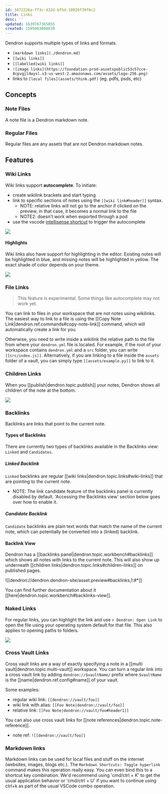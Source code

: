 ```yaml
---
id: 3472226a-ff3c-432d-bf5d-10926f39f6c2
title: Links
desc: ''
updated: 1639767365055
created: 1595003088839
---
```


Dendron supports multiple types of links and formats.

- `[markdown links](./dendron.md)`
- `[[wiki links]]`
- `[[labelled|wiki links]]`
- `![image links](https://foundation-prod-assetspublic53c57cce-8cpvgjldwysl.s3-us-west-2.amazonaws.com/assets/logo-256.png)`
- links to `[local files](assets/think.pdf)` (eg. pdfs, psds, etc)

## Concepts

### Note Files

A note file is a Dendron markdown note.

### Regular Files

Regular files are any assets that are not Dendron markdown notes. 

## Features

### Wiki Links

Wiki links support **autocomplete**. To initiate:

- create wikilink brackets and start typing
- link to specific sections of notes using the `[[wiki link#header]]` syntax.
  - NOTE: relative links will not go to the anchor if clicked on the preview, in that case, it becomes a normal link to the file
  - NOTE2: doesn't work when exported through a pod
- use the vscode [intellisense shortcut](https://code.visualstudio.com/docs/editor/intellisense#_key-bindings) to trigger the autocomplete

![](https://foundation-prod-assetspublic53c57cce-8cpvgjldwysl.s3-us-west-2.amazonaws.com/assets/images/links-autocomplete.gif)

#### Highlights

Wiki links also have support for highlighting in the editor. Existing notes will be highlighted in blue, and missing notes will be highlighted in yellow. The exact shade of color depends on your theme.

![](https://i.imgur.com/aBcgyZX.png)

### File Links

> This feature is experimental. Some things like autocomplete may not work yet.

You can link to files in your workspace that are not notes using wikilinks. The
easiest way to link to a file is using the [[Copy Note Link|dendron.ref.commands#copy-note-link]]
command, which will automatically create a link for you.

Otherwise, you need to write inside a wikilink the relative path to the file
from where your `dendron.yml` file is located. For example, if the root of your
workspace contains `dendron.yml` and a `src` folder, you can write
`[[src/index.js]]`. Alternatively, if you are linking to a file inside the
`assets` folder of a vault, you can simply type `[[assets/example.py]]` to link to it.

### Children Links

When you [[publish|dendron.topic.publish]] your notes, Dendron shows all children of the note at the bottom.

![](https://foundation-prod-assetspublic53c57cce-8cpvgjldwysl.s3-us-west-2.amazonaws.com/assets/images/Quickstart_-_Dendron.jpg)

### Backlinks

Backlinks are links that point to the current note. 

#### Types of Backlinks
There are currently two types of backlinks available in the Backlinks view: `Linked` and `Candidates`. 

##### Linked Backlink
`Linked` backlinks are regular [[wiki links|dendron.topic.links#wiki-links]] that are pointing to the current note.

- NOTE: The link candidate feature of the backlinks panel is currently disabled by default. 'Accessing the Backlinks view' section below goes over how to enable it.

##### Candidate Backlink
`Candidate` backlinks are plain text words that match the name of the current note, which can potentially be converted into a (linked) backlink.

#### Backlink View

Dendron has a [[backlinks panel|dendron.topic.workbench#backlinks]] which shows all notes with links to the current note. This will also show up underneath [[children links|dendron.topic.links#children-links]] on published pages.

![[dendron://dendron.dendron-site/asset.preview#backlinks,1:#*]]

You can find further documentation about it [[here|dendron.topic.workbench#backlinks-view]].

### Naked Links

For regular links, you can highlight the link and use `> Dendron: Open Link` to open the file using your operating system default for that file. This also applies to opening paths to folders.

<a href="https://www.loom.com/share/01250485e20a4cdca2a053dd6047ac68"><img src="https://cdn.loom.com/sessions/thumbnails/01250485e20a4cdca2a053dd6047ac68-with-play.gif"> </a>

### Cross Vault Links

Cross vault links are a way of exactly specifying a note in a [[multi vault|dendron.topic.multi-vault]] workspace. You can turn a regular link into a cross vault link by adding `dendron://$vaultName/` prefix where `$vaultName` is the [[name|dendron.ref.config#name]] of your vault.

Some examples:

- regular wiki link: `[[dendron://vault/foo]]`
- wiki link with alias: `[[Foo Note|dendron://vault/foo]]`
- relative link: `[[Foo Note|dendron://vault/foo#header1]]`

You can also use cross vault links for [[note references|dendron.topic.note-reference]].

- note ref: `![[dendron://vault/foo]]`

### Markdown links

Markdown links can be used for local files and stuff on the internet (websites, images, blogs etc.). The `Markdown Shortcuts: Toggle hyperlink` command makes this operation really easy. You can even bind this to a shortcut key combination. We'd recommend using 'cmd/ctrl + K' to get the usual application behavior or 'cmd/ctrl + U' if you want to continue using ctrl+k as part of the usual VSCode combo operation.


